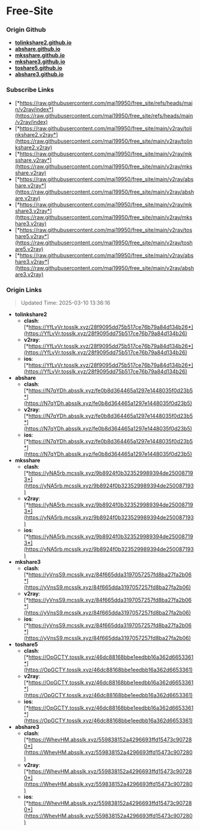 # Free-Site

### Origin Github

- [**tolinkshare2.github.io**](https://github.com/tolinkshare2/tolinkshare2.github.io)
- [**abshare.github.io**](https://github.com/abshare/abshare.github.io)
- [**mksshare.github.io**](https://github.com/mksshare/mksshare.github.io)
- [**mkshare3.github.io**](https://github.com/mkshare3/mkshare3.github.io)
- [**toshare5.github.io**](https://github.com/toshare5/toshare5.github.io)
- [**abshare3.github.io**](https://github.com/abshare3/abshare3.github.io)

### Subscribe Links

- [*https://raw.githubusercontent.com/mai19950/free_site/refs/heads/main/v2ray/index*](https://raw.githubusercontent.com/mai19950/free_site/refs/heads/main/v2ray/index)
- [*https://raw.githubusercontent.com/mai19950/free_site/main/v2ray/tolinkshare2.v2ray*](https://raw.githubusercontent.com/mai19950/free_site/main/v2ray/tolinkshare2.v2ray)
- [*https://raw.githubusercontent.com/mai19950/free_site/main/v2ray/mksshare.v2ray*](https://raw.githubusercontent.com/mai19950/free_site/main/v2ray/mksshare.v2ray)
- [*https://raw.githubusercontent.com/mai19950/free_site/main/v2ray/abshare.v2ray*](https://raw.githubusercontent.com/mai19950/free_site/main/v2ray/abshare.v2ray)
- [*https://raw.githubusercontent.com/mai19950/free_site/main/v2ray/mkshare3.v2ray*](https://raw.githubusercontent.com/mai19950/free_site/main/v2ray/mkshare3.v2ray)
- [*https://raw.githubusercontent.com/mai19950/free_site/main/v2ray/toshare5.v2ray*](https://raw.githubusercontent.com/mai19950/free_site/main/v2ray/toshare5.v2ray)
- [*https://raw.githubusercontent.com/mai19950/free_site/main/v2ray/abshare3.v2ray*](https://raw.githubusercontent.com/mai19950/free_site/main/v2ray/abshare3.v2ray)

### Origin Links

> Updated Time: 2025-03-10 13:36:16

- **tolinkshare2**
  - **clash**: [*https://YfLvVr.tosslk.xyz/28f9095dd75b517ce76b79a84d134b26*](https://YfLvVr.tosslk.xyz/28f9095dd75b517ce76b79a84d134b26)
  - **v2ray**: [*https://YfLvVr.tosslk.xyz/28f9095dd75b517ce76b79a84d134b26*](https://YfLvVr.tosslk.xyz/28f9095dd75b517ce76b79a84d134b26)
  - **ios**: [*https://YfLvVr.tosslk.xyz/28f9095dd75b517ce76b79a84d134b26*](https://YfLvVr.tosslk.xyz/28f9095dd75b517ce76b79a84d134b26)
- **abshare**
  - **clash**: [*https://N7qYDh.absslk.xyz/fe0b8d364465a1297e1448035f0d23b5*](https://N7qYDh.absslk.xyz/fe0b8d364465a1297e1448035f0d23b5)
  - **v2ray**: [*https://N7qYDh.absslk.xyz/fe0b8d364465a1297e1448035f0d23b5*](https://N7qYDh.absslk.xyz/fe0b8d364465a1297e1448035f0d23b5)
  - **ios**: [*https://N7qYDh.absslk.xyz/fe0b8d364465a1297e1448035f0d23b5*](https://N7qYDh.absslk.xyz/fe0b8d364465a1297e1448035f0d23b5)
- **mksshare**
  - **clash**: [*https://yNA5rb.mcsslk.xyz/9b8924f0b323529989394de250087193*](https://yNA5rb.mcsslk.xyz/9b8924f0b323529989394de250087193)
  - **v2ray**: [*https://yNA5rb.mcsslk.xyz/9b8924f0b323529989394de250087193*](https://yNA5rb.mcsslk.xyz/9b8924f0b323529989394de250087193)
  - **ios**: [*https://yNA5rb.mcsslk.xyz/9b8924f0b323529989394de250087193*](https://yNA5rb.mcsslk.xyz/9b8924f0b323529989394de250087193)
- **mkshare3**
  - **clash**: [*https://yVnsS9.mcsslk.xyz/84f665dda3197057257fd8ba27fa2b06*](https://yVnsS9.mcsslk.xyz/84f665dda3197057257fd8ba27fa2b06)
  - **v2ray**: [*https://yVnsS9.mcsslk.xyz/84f665dda3197057257fd8ba27fa2b06*](https://yVnsS9.mcsslk.xyz/84f665dda3197057257fd8ba27fa2b06)
  - **ios**: [*https://yVnsS9.mcsslk.xyz/84f665dda3197057257fd8ba27fa2b06*](https://yVnsS9.mcsslk.xyz/84f665dda3197057257fd8ba27fa2b06)
- **toshare5**
  - **clash**: [*https://OpGCTY.tosslk.xyz/46dc88168bbe1eedbb16a362d6653361*](https://OpGCTY.tosslk.xyz/46dc88168bbe1eedbb16a362d6653361)
  - **v2ray**: [*https://OpGCTY.tosslk.xyz/46dc88168bbe1eedbb16a362d6653361*](https://OpGCTY.tosslk.xyz/46dc88168bbe1eedbb16a362d6653361)
  - **ios**: [*https://OpGCTY.tosslk.xyz/46dc88168bbe1eedbb16a362d6653361*](https://OpGCTY.tosslk.xyz/46dc88168bbe1eedbb16a362d6653361)
- **abshare3**
  - **clash**: [*https://WhevHM.absslk.xyz/559838152a4296693ffd15473c907280*](https://WhevHM.absslk.xyz/559838152a4296693ffd15473c907280)
  - **v2ray**: [*https://WhevHM.absslk.xyz/559838152a4296693ffd15473c907280*](https://WhevHM.absslk.xyz/559838152a4296693ffd15473c907280)
  - **ios**: [*https://WhevHM.absslk.xyz/559838152a4296693ffd15473c907280*](https://WhevHM.absslk.xyz/559838152a4296693ffd15473c907280)
